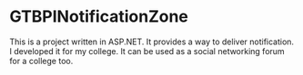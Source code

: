 # GTBPINotificationZone
This is a project written in ASP.NET. It provides a way to deliver notification. I developed it for my college. It can be used as a social networking forum for a college too.
